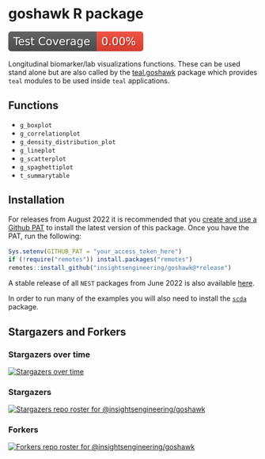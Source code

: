 # goshawk R package

<!-- start badges -->
[![Code Coverage](https://raw.githubusercontent.com/insightsengineering/goshawk/_xml_coverage_reports/data/main/badge.svg)](https://raw.githubusercontent.com/insightsengineering/goshawk/_xml_coverage_reports/data/main/coverage.xml)
<!-- end badges -->

Longitudinal biomarker/lab visualizations functions. These can be used stand alone but are also called by the
[teal.goshawk](https://insightsengineering.github.io/teal.goshawk/) package which provides `teal` modules to be used
inside `teal` applications.

## Functions
<!-- markdownlint-disable MD007 MD030 -->
-   `g_boxplot`
-   `g_correlationplot`
-   `g_density_distribution_plot`
-   `g_lineplot`
-   `g_scatterplot`
-   `g_spaghettiplot`
-   `t_summarytable`
<!-- markdownlint-enable MD007 MD030 -->

## Installation

For releases from August 2022 it is recommended that you [create and use a Github PAT](https://docs.github.com/en/github/authenticating-to-github/keeping-your-account-and-data-secure/creating-a-personal-access-token) to install the latest version of this package. Once you have the PAT, run the following:

```r
Sys.setenv(GITHUB_PAT = "your_access_token_here")
if (!require("remotes")) install.packages("remotes")
remotes::install_github("insightsengineering/goshawk@*release")
```

A stable release of all `NEST` packages from June 2022 is also available [here](https://github.com/insightsengineering/depository#readme).

In order to run many of the examples you will also need to install the [`scda`](https://insightsengineering.github.io/scda/) package.

## Stargazers and Forkers

### Stargazers over time

[![Stargazers over time](https://starchart.cc/insightsengineering/goshawk.svg)](https://starchart.cc/insightsengineering/goshawk)

### Stargazers

[![Stargazers repo roster for @insightsengineering/goshawk](https://reporoster.com/stars/insightsengineering/goshawk)](https://github.com/insightsengineering/goshawk/stargazers)

### Forkers

[![Forkers repo roster for @insightsengineering/goshawk](https://reporoster.com/forks/insightsengineering/goshawk)](https://github.com/insightsengineering/goshawk/network/members)
